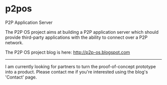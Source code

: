 p2pos
=====

P2P Application Server

The P2P OS project aims at building a P2P application server which should provide third-party applications with the ability to connect over a P2P network. 

The P2P OS project blog is here: http://p2p-os.blogspot.com

---
I am currently looking for partners to turn the proof-of-concept prototype into a product. Please contact me if you're interested using the blog's 'Contact' page.
